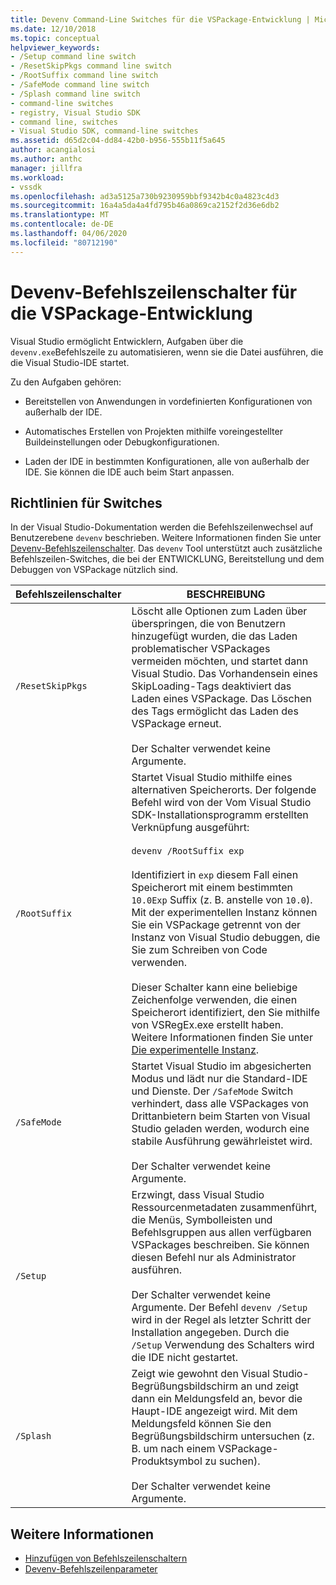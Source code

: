 ```yaml
---
title: Devenv Command-Line Switches für die VSPackage-Entwicklung | Microsoft Docs
ms.date: 12/10/2018
ms.topic: conceptual
helpviewer_keywords:
- /Setup command line switch
- /ResetSkipPkgs command line switch
- /RootSuffix command line switch
- /SafeMode command line switch
- /Splash command line switch
- command-line switches
- registry, Visual Studio SDK
- command line, switches
- Visual Studio SDK, command-line switches
ms.assetid: d65d2c04-dd84-42b0-b956-555b11f5a645
author: acangialosi
ms.author: anthc
manager: jillfra
ms.workload:
- vssdk
ms.openlocfilehash: ad3a5125a730b9230959bbf9342b4c0a4823c4d3
ms.sourcegitcommit: 16a4a5da4a4fd795b46a0869ca2152f2d36e6db2
ms.translationtype: MT
ms.contentlocale: de-DE
ms.lasthandoff: 04/06/2020
ms.locfileid: "80712190"
---
```

# <a name="devenv-command-line-switches-for-vspackage-development"></a>Devenv-Befehlszeilenschalter für die VSPackage-Entwicklung

Visual Studio ermöglicht Entwicklern, Aufgaben über die `devenv.exe`Befehlszeile zu automatisieren, wenn sie die Datei ausführen, die die Visual Studio-IDE startet.

 Zu den Aufgaben gehören:

- Bereitstellen von Anwendungen in vordefinierten Konfigurationen von außerhalb der IDE.

- Automatisches Erstellen von Projekten mithilfe voreingestellter Buildeinstellungen oder Debugkonfigurationen.

- Laden der IDE in bestimmten Konfigurationen, alle von außerhalb der IDE. Sie können die IDE auch beim Start anpassen.

## <a name="guidelines-for-switches"></a>Richtlinien für Switches

In der Visual Studio-Dokumentation werden die Befehlszeilenwechsel auf Benutzerebene `devenv` beschrieben. Weitere Informationen finden Sie unter [Devenv-Befehlszeilenschalter](../ide/reference/devenv-command-line-switches.md). Das `devenv` Tool unterstützt auch zusätzliche Befehlszeilen-Switches, die bei der ENTWICKLUNG, Bereitstellung und dem Debuggen von VSPackage nützlich sind.

| Befehlszeilenschalter | BESCHREIBUNG |
|---------------------| - |
| `/ResetSkipPkgs` | Löscht alle Optionen zum Laden über überspringen, die von Benutzern hinzugefügt wurden, die das Laden problematischer VSPackages vermeiden möchten, und startet dann Visual Studio. Das Vorhandensein eines SkipLoading-Tags deaktiviert das Laden eines VSPackage. Das Löschen des Tags ermöglicht das Laden des VSPackage erneut.<br /><br /> Der Schalter verwendet keine Argumente. |
| `/RootSuffix` | Startet Visual Studio mithilfe eines alternativen Speicherorts. Der folgende Befehl wird von der Vom Visual Studio SDK-Installationsprogramm erstellten Verknüpfung ausgeführt:<br /><br /> `devenv /RootSuffix exp`<br /><br /> Identifiziert in `exp` diesem Fall einen Speicherort mit einem bestimmten `10.0Exp` Suffix (z. B. anstelle von `10.0`). Mit der experimentellen Instanz können Sie ein VSPackage getrennt von der Instanz von Visual Studio debuggen, die Sie zum Schreiben von Code verwenden.<br /><br /> Dieser Schalter kann eine beliebige Zeichenfolge verwenden, die einen Speicherort identifiziert, den Sie mithilfe von VSRegEx.exe erstellt haben. Weitere Informationen finden Sie unter [Die experimentelle Instanz](../extensibility/the-experimental-instance.md). |
| `/SafeMode` | Startet Visual Studio im abgesicherten Modus und lädt nur die Standard-IDE und Dienste. Der `/SafeMode` Switch verhindert, dass alle VSPackages von Drittanbietern beim Starten von Visual Studio geladen werden, wodurch eine stabile Ausführung gewährleistet wird.<br /><br /> Der Schalter verwendet keine Argumente. |
| `/Setup` | Erzwingt, dass Visual Studio Ressourcenmetadaten zusammenführt, die Menüs, Symbolleisten und Befehlsgruppen aus allen verfügbaren VSPackages beschreiben. Sie können diesen Befehl nur als Administrator ausführen. <br /><br /> Der Schalter verwendet keine Argumente. Der Befehl `devenv /Setup` wird in der Regel als letzter Schritt der Installation angegeben. Durch die `/Setup` Verwendung des Schalters wird die IDE nicht gestartet.|
| `/Splash` | Zeigt wie gewohnt den Visual Studio-Begrüßungsbildschirm an und zeigt dann ein Meldungsfeld an, bevor die Haupt-IDE angezeigt wird. Mit dem Meldungsfeld können Sie den Begrüßungsbildschirm untersuchen (z. B. um nach einem VSPackage-Produktsymbol zu suchen).<br /><br /> Der Schalter verwendet keine Argumente. |

## <a name="see-also"></a>Weitere Informationen

- [Hinzufügen von Befehlszeilenschaltern](../extensibility/adding-command-line-switches.md)
- [Devenv-Befehlszeilenparameter](../ide/reference/devenv-command-line-switches.md)
